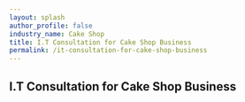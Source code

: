 ```yaml
---
layout: splash 
author_profile: false 
industry_name: Cake Shop
title: I.T Consultation for Cake Shop Business
permalink: /it-consultation-for-cake-shop-business
---
```


## I.T Consultation for Cake Shop Business